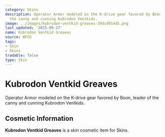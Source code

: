```yaml
---
category: Skins
description: Operator Armor modeled on the K-drive gear favored by Boon, leader of
  the canny and cunning Kubrodon Ventkids.
image: ../images/kubrodon-ventkid-greaves-39dcd914d5.png
last_updated: '2025-09-17'
name: Kubrodon Ventkid Greaves
source: WFCD
tags:
- Skin
- Skins
tradable: false
type: Skin
---
```


# Kubrodon Ventkid Greaves

Operator Armor modeled on the K-drive gear favored by Boon, leader of the canny and cunning Kubrodon Ventkids.

## Cosmetic Information

**Kubrodon Ventkid Greaves** is a skin cosmetic item for Skins.

